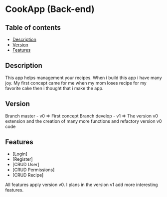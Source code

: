 # CookApp (Back-end)

## Table of contents
* [Description](#description)
* [Version](#version)
* [Features](#features)

## Description
This app helps management your recipes. When i build this app i have many joy. My first concept came for me when my mom loses recipe for my favorite cake then i thought that i make the app.

## Version
Branch master - v0 => First concept
Branch develop - v1 => The version v0 extension and the creation of many more functions and refactory version v0 code

## Features
* [Login]
* [Register]
* [CRUD User]
* [CRUD Permissions]
* [CRUD Recipe]

All features apply version v0. I plans in the version v1 add more interesting features.
